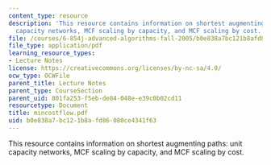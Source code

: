 ```yaml
---
content_type: resource
description: 'This resource contains information on shortest augmenting paths: unit
  capacity networks, MCF scaling by capacity, and MCF scaling by cost.'
file: /courses/6-854j-advanced-algorithms-fall-2005/b0e838a7bc121b8afd86080ce4341f63_mincostflow.pdf
file_type: application/pdf
learning_resource_types:
- Lecture Notes
license: https://creativecommons.org/licenses/by-nc-sa/4.0/
ocw_type: OCWFile
parent_title: Lecture Notes
parent_type: CourseSection
parent_uid: 801fa253-f5eb-de84-048e-e39c0b02cd11
resourcetype: Document
title: mincostflow.pdf
uid: b0e838a7-bc12-1b8a-fd86-080ce4341f63
---
```

This resource contains information on shortest augmenting paths: unit capacity networks, MCF scaling by capacity, and MCF scaling by cost.